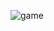 ![game](https://user-images.githubusercontent.com/82113751/158216111-4b155bf8-94ae-408a-9fc7-800724ab68bd.png)
